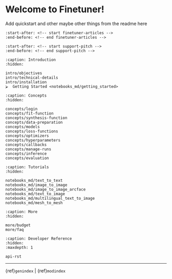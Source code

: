 # Welcome to Finetuner!

Add quickstart and other maybe other things from the readme here

```{include} ../README.md
:start-after: <!-- start finetuner-articles -->
:end-before: <!-- end finetuner-articles -->
```

```{include} ../README.md
:start-after: <!-- start support-pitch -->
:end-before: <!-- end support-pitch -->
```

```{toctree}
:caption: Introduction
:hidden:

intro/objectives
intro/technical-details
intro/installation	
⮚  Getting Started <notebooks_md/getting_started>
```

```{toctree}
:caption: Concepts
:hidden:

concepts/login
concepts/fit-function
concepts/synthesis-function
concepts/data-preparation
concepts/models
concepts/loss-functions
concepts/optimizers
concepts/hyperparameters
concepts/callbacks
concepts/manage-runs
concepts/inference
concepts/evaluation
```



```{toctree}
:caption: Tutorials
:hidden:

notebooks_md/text_to_text
notebooks_md/image_to_image
notebooks_md/image_to_image_arcface
notebooks_md/text_to_image
notebooks_md/multilingual_text_to_image
notebooks_md/mesh_to_mesh
```

```{toctree}
:caption: More
:hidden:

more/budget
more/faq
```

```{toctree}
:caption: Developer Reference
:hidden:
:maxdepth: 1

api-rst
```

---
{ref}`genindex` | {ref}`modindex`
